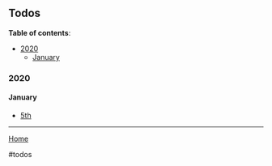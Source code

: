 ## Todos

**Table of contents**:

- [2020](#2020)
  - [January](#january)

### 2020

#### January

- [5th](/todos/2020/01/05/todos.md)

---

[Home](/wiki/)

#todos
